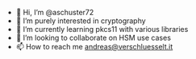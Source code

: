 - 👋 Hi, I’m @aschuster72
- 👀 I’m purely interested in cryptography
- 🌱 I’m currently learning pkcs11 with various libraries
- 💞️ I’m looking to collaborate on HSM use cases
- 📫 How to reach me andreas@verschluesselt.it

<!---
aschuster72/aschuster72 is a ✨ special ✨ repository because its `README.md` (this file) appears on your GitHub profile.
You can click the Preview link to take a look at your changes.
--->
